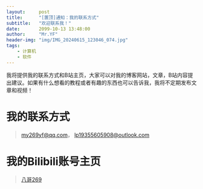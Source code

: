 ```yaml
---
layout:     post
title:      "[置顶]通知：我的联系方式"
subtitle:   "欢迎联系我！"
date:       2099-10-13 13:48:00
author:     "Mr.YF"
header-img: "img/IMG_20240615_123046_074.jpg"
tags:
    - 计算机
    - 软件
---
```


我将提供我的联系方式和B站主页，大家可以对我的博客网站，文章，B站内容提出建议。如果有什么想看的教程或者有趣的东西也可以告诉我，我将不定期发布文章和视频！

# 我的联系方式
> my269yf@qq.com，
> lp19355605908@outlook.com

# 我的Bilibili账号主页
> [八哥269](https://space.bilibili.com/620822520?spm_id_from=333.1007.0.0)
